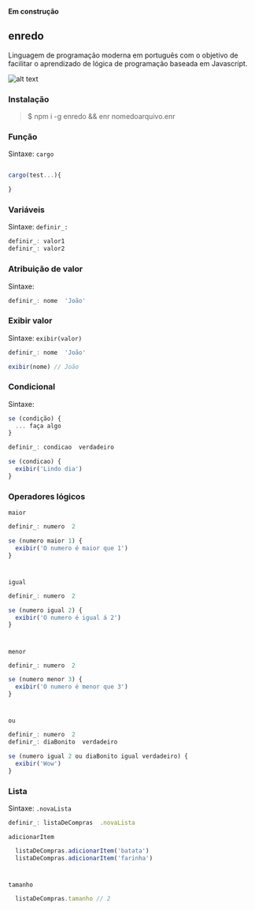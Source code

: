 **Em construção**  
## enredo 

Linguagem de programação moderna em português com o objetivo de facilitar o aprendizado de lógica de programação baseada em Javascript.

![alt text](https://biscoitofino.com.br/wp-content/uploads/2015/10/Capa-DVD-Martinho-da-Vila-Enredo.jpg "Logo Title Text 1")

### Instalação
> $ npm i -g enredo && enr nomedoarquivo.enr  

### Função
Sintaxe: `cargo`  
```javascript

cargo(test...){

}
```

### Variáveis
Sintaxe: `definir_:`  
```javascript
definir_: valor1
definir_: valor2
```

### Atribuição de valor
Sintaxe: ` `  
```javascript
definir_: nome  'João'
```
### Exibir valor
Sintaxe: `exibir(valor)`  
```javascript
definir_: nome  'João'

exibir(nome) // João
```

### Condicional
Sintaxe: 
```javascript
se (condição) {
  ... faça algo
}
```
```javascript
definir_: condicao  verdadeiro

se (condicao) {
  exibir('Lindo dia')
}
```

### Operadores lógicos

`maior`

  ```javascript
  definir_: numero  2
  
  se (numero maior 1) {
    exibir('O numero é maior que 1')
  }

```
#

`igual`

  ```javascript
  definir_: numero  2
  
  se (numero igual 2) {
    exibir('O numero é igual á 2')
  }
```

#

`menor`

  ```javascript
  definir_: numero  2
  
  se (numero menor 3) {
    exibir('O numero é menor que 3')
  }
  ```
#

`ou`

  ```javascript
  definir_: numero  2
  definir_: diaBonito  verdadeiro

  se (numero igual 2 ou diaBonito igual verdadeiro) {
    exibir('Wow')
  }
  ```

### Lista
Sintaxe: `.novaLista`  
```javascript
definir_: listaDeCompras  .novaLista
```

`adicionarItem`
  ```javascript
    listaDeCompras.adicionarItem('batata')
    listaDeCompras.adicionarItem('farinha')
  ```

#

`tamanho`
  ```javascript
    listaDeCompras.tamanho // 2
  ```

